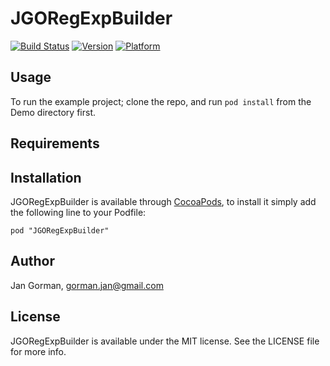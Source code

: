 # JGORegExpBuilder

[![Build Status](https://travis-ci.org/JanGorman/JGORegExpBuilder.png)](https://travis-ci.org/JanGorman/JGORegExpBuilder)
[![Version](http://cocoapod-badges.herokuapp.com/v/JGORegExpBuilder/badge.png)](http://cocoadocs.org/docsets/JGORegExpBuilder)
[![Platform](http://cocoapod-badges.herokuapp.com/p/JGORegExpBuilder/badge.png)](http://cocoadocs.org/docsets/JGORegExpBuilder)

## Usage

To run the example project; clone the repo, and run `pod install` from the Demo directory first.

## Requirements

## Installation

JGORegExpBuilder is available through [CocoaPods](http://cocoapods.org), to install
it simply add the following line to your Podfile:

    pod "JGORegExpBuilder"

## Author

Jan Gorman, gorman.jan@gmail.com

## License

JGORegExpBuilder is available under the MIT license. See the LICENSE file for more info.


